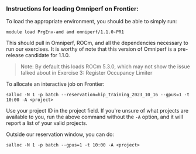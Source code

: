 ### Instructions for loading Omniperf on Frontier:

To load the appropriate environment, you should be able to simply run:
```
module load PrgEnv-amd amd omniperf/1.1.0-PR1
```
This should pull in Omniperf, ROCm, and all the dependencies necessary to run our exercises.
It is worthy of note that this version of Omniperf is a pre-release candidate for 1.1.0.

>Note: By default this loads ROCm 5.3.0, which may not show the issue talked about in Exercise 3: Register Occupancy Limiter

To allocate an interactive job on Frontier:
```
salloc -N 1 -p batch --reservation=hip_training_2023_10_16 --gpus=1 -t 10:00 -A <project>
```

Use your project ID in the project field. If you're unsure of what projects are available to you, run the above command without the `-A` option, and it will report a list of your valid projects.

Outside our reservation window, you can do:
```
salloc -N 1 -p batch --gpus=1 -t 10:00 -A <project>
```


